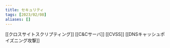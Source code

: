 ```yaml
---
title: セキュリティ
tags: [2023/02/08]
aliases: []
---
```


[[クロスサイトスクリプティング]]
[[C&Cサーバ]]
[[CVSS]]
[[DNSキャッシュポイズニング攻撃]]